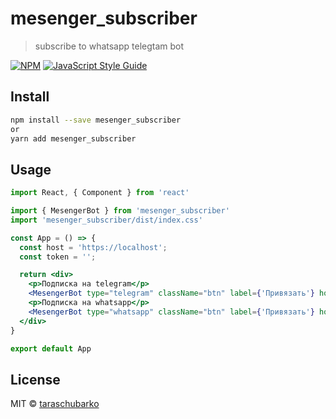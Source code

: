 # mesenger_subscriber

> subscribe to whatsapp telegtam bot

[![NPM](https://img.shields.io/npm/v/mesenger_subscriber.svg)](https://www.npmjs.com/package/mesenger_subscriber) [![JavaScript Style Guide](https://img.shields.io/badge/code_style-standard-brightgreen.svg)](https://standardjs.com)

## Install

```bash
npm install --save mesenger_subscriber
or
yarn add mesenger_subscriber
```

## Usage

```jsx
import React, { Component } from 'react'

import { MesengerBot } from 'mesenger_subscriber'
import 'mesenger_subscriber/dist/index.css'

const App = () => {
  const host = 'https://localhost';
  const token = '';

  return <div>
    <p>Подписка на telegram</p>
    <MesengerBot type="telegram" className="btn" label={'Привязать'} host={host} token={token} />
    <p>Подписка на whatsapp</p>
    <MesengerBot type="whatsapp" className="btn" label={'Привязать'} host={host} token={token} />
  </div>
}

export default App
```

## License

MIT © [taraschubarko](https://github.com/taraschubarko)

